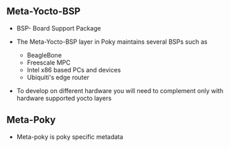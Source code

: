 ## Meta-Yocto-BSP

- BSP- Board Support Package

- The Meta-Yocto-BSP layer in Poky maintains several BSPs such as

    - BeagleBone
    - Freescale MPC
    - Intel x86 based PCs and devices
    - Ubiquiti's edge router

- To develop on different hardware you will need to complement only with hardware supported yocto layers 

## Meta-Poky

- Meta-poky is poky specific metadata